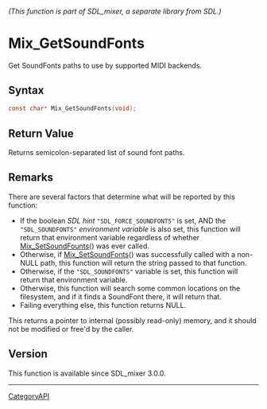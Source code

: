 ###### (This function is part of SDL_mixer, a separate library from SDL.)
# Mix_GetSoundFonts

Get SoundFonts paths to use by supported MIDI backends.

## Syntax

```c
const char* Mix_GetSoundFonts(void);

```

## Return Value

Returns semicolon-separated list of sound font paths.

## Remarks

There are several factors that determine what will be reported by this
function:

- If the boolean _SDL hint_ `"SDL_FORCE_SOUNDFONTS"` is set, AND the
  `"SDL_SOUNDFONTS"` _environment variable_ is also set, this function will
  return that environment variable regardless of whether
  [Mix_SetSoundFounts](Mix_SetSoundFounts.md)() was ever called.
- Otherwise, if [Mix_SetSoundFonts](Mix_SetSoundFonts.md)() was successfully
  called with a non-NULL path, this function will return the string passed
  to that function.
- Otherwise, if the `"SDL_SOUNDFONTS"` variable is set, this function will
  return that environment variable.
- Otherwise, this function will search some common locations on the
  filesystem, and if it finds a SoundFont there, it will return that.
- Failing everything else, this function returns NULL.

This returns a pointer to internal (possibly read-only) memory, and it
should not be modified or free'd by the caller.

## Version

This function is available since SDL_mixer 3.0.0.

----
[CategoryAPI](CategoryAPI.md)

